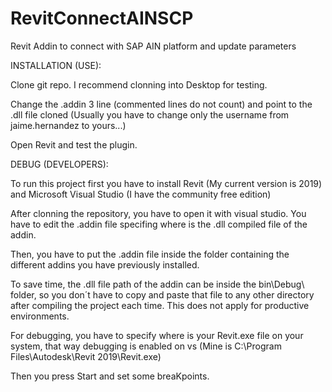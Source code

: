 # RevitConnectAINSCP

Revit Addin to connect with SAP AIN platform and update parameters

INSTALLATION (USE):

Clone git repo. I recommend clonning into Desktop for testing. 

Change the .addin 3 line (commented lines do not count) and point to the .dll file cloned (Usually you have to change only the username from jaime.hernandez to yours...)

Open Revit and test the plugin.

DEBUG (DEVELOPERS):

To run this project first you have to install Revit (My current version is 2019) and Microsoft Visual Studio (I have the community free edition)

After clonning the repository, you have to open it with visual studio. You have to edit the .addin file specifing where is the .dll compiled file of the addin.

Then, you have to put the .addin file inside the folder containing the different addins you have previously installed.

To save time, the .dll file path of the addin can be inside the bin\Debug\ folder, so you don´t have to copy and paste that file to any other directory after compiling the project each time. This does not apply for productive environments.

For debugging, you have to specify where is your Revit.exe file on your system, that way debugging is enabled on vs (Mine is C:\Program Files\Autodesk\Revit 2019\Revit.exe)

Then you press Start and set some breaKpoints.

